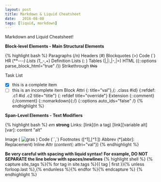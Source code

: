```yaml
---
layout: post
title: Markdown & Liquid Cheatsheet
date:   2016-08-08
tags: [liquid, markdown]
---
```

Markdown and Liquid Cheatsheet!
<!--more-->
**Block-level Elements - Main Structural Elements**

{% highlight bash %}
Paragraphs              (/n)
Headers                 (#)
Blockquotes             (>)
Code                    (`)
HR                      (***---)
Lists                   (1,*,-,+)
Definition Lists        (: )
Tables                  (|,|:,|-,|=)
HTML                    ({::options parse_block_html="true" /})
Strikethrough           ~~this~~

Task List
- [x] this is a complete item
- [ ] this is an incomplete item
Block Attri       {: title="val"},{: .class #id}
                  {:refdef: .c1 #id .c2 title="title"}
                  {: refdef title="override"}
Extension   {::comment} {:/comment}
            {::nomarkdown}{:/}
            {::options auto_ids="false" /}
{% endhighlight %}

**Span-Level Elements - Text Modifiers**

{% highlight bash %}
  *em*
  **strong**
  Links:
        [link](in a tag)
        [link][variable alt]
        [var]: content "alt"

  Image         ( ![gras](img/image.jpg) )
  Code          (``,`)
  Footnotes     ([^1],[^1:])
  Abbrev        (*[abbr]: Replacement)
  Inline Attr   (*content*{: attri="val"})
{% endhighlight %}

**Be very careful with spacing with liquid syntax!**
**For example, DO NOT SEPARATE the line below with spaces/newlines**
{% highlight shell %}
  {% capture site_tags %}{% for tag in site.tags %}{{ tag | first }}{% unless forloop.last %},{% endunless %}{% endfor %}{% endcapture %}
{% endhighlight %}


